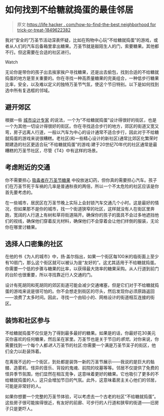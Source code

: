 # 如何找到不给糖就捣蛋的最佳邻居

> 原文:[https://life hacker . com/how-to-find-the-best neighborhood for trick-or-treat-1849622382](https://lifehacker.com/how-to-find-the-best-neighborhood-for-trick-or-treating-1849622382)

我对“安全的”万圣节活动深表怀疑，比如在购物中心玩“不给糖就捣蛋”的游戏，或者从人们的汽车后备箱里拿出糖果。万圣节就是敲陌生人的门，索要糖果。其他都不行。但这需要在合适的社区进行。

Watch

无论你是带你的孩子出去挨家挨户寻找糖果，还是出去偷包，找到合适的不给糖就捣蛋的地方是至关重要的。你在寻找一种高质量糖果的完美组合，一种低步行糖果比率，安全，以及难以定义的独特万圣节气氛，使这个节日特别。以下是如何找到选中所有复选框的邻域。

## **避开郊区**

根据一些 [城市设计专家](https://www.strongtowns.org/journal/2019/10/30/the-trick-or-treat-test) 的说法，一个为“不给糖就捣蛋”设计得很好的街区，也是一个为其他一切设计得很好的街区。你在寻找适合步行的地方，郊区的街道又宽又弯，房子远离人行道，一般以汽车为中心的设计通常不适合步行，因此对于不给糖就捣蛋的游戏来说很糟糕。老社区(和一些精心设计的新社区)通常比郊区化繁荣时期建造的社区更适合玩“不给糖就捣蛋”的游戏:建于20世纪70年代的社区通常是最糟糕的万圣节社区，尽管《T4》中有这样的场景。

## **考虑附近的交通**

你不需要担心 [吸毒者在万圣节糖果](https://lifehacker.com/fentanyl-razors-and-7-other-things-you-wont-actually-1849583370) 中投放迷幻药，但你真的需要担心汽车。孩子们在万圣节死于车祸的几率是普通秋夜的两倍，所以一个不太危险的社区应该是你首先要考虑的。

在一些城市，居民区在万圣节晚上实际上会封锁汽车交通几个小时。这是最好的情况，但如果那不是你的城市，找一个街道狭窄的社区，这样就没有人在街区里奔跑，宽阔的人行道上有树和草将街道隔开。确保你的孩子的面具不会过多地遮挡他们的视线，确保他们穿着反光材料，确保他们不会穿着会让他们绊倒的服装，无论你在哪里讨糖果。

## **选择人口密集的社区**

在他的书《为人的城市》中，扬·盖尔指出，如果一个街区每100米的临街面上至少有10扇门，那么这个街区就可以被认为是“友好的”。这尤其适用于不给糖就捣蛋。你需要一个低的步骤与糖果的比率，以获得最大效率的糖果采购。从人行道到前门的台阶也很重要，所以寻找靠近行人交通的门。

设计有死胡同和死胡同的郊区街道可能会减少交通堵塞，但是它们对于不给糖就捣蛋的游戏来说是很可怕的。你不会想走到街区的尽头，然后发现你必须原路返回——浪费了太多时间。因此，寻找一个由较小的、网格设计的街道相互连接的街区。

## **装饰和社区参与**

不给糖就捣蛋不仅仅是为了得到最多最好的糖果。如果是的话，你最好花30美元买你喜欢的任何糖果，然后呆在家里。万圣节也是关于节日的*感觉*。对你来说，你需要找到一个每个人都*进入*万圣节的社区:你需要一个满是万圣节呆子的街区，他们全力以赴装饰着。

在离我不远的一个街区，到处都是装饰一新的万圣节展示——我说的是巨大的骷髅、造雾机、怪异的音乐、背投的鬼魂、前院的坟墓等等。邻居不仅提供了免费的怪异季节氛围，他们显然在相互竞争，这意味着更好的糖果。它也吸引了更多的不给糖就捣蛋的人，这只会增加节日的气氛。此外，这意味着房主关心他们的邻居，可能是非常好的人。

如果你想要一个完整的万圣节体验，可以考虑去一个古老的社区“不给糖就捣蛋”。这些房子很可能挨得很近，有友好的前廊、可步行的人行道和狭窄的街道——旧房子只是更吓人。